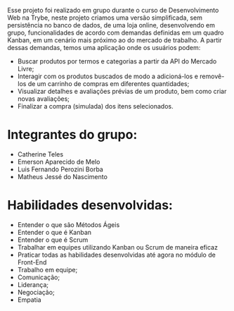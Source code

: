 Esse projeto foi realizado em grupo durante o curso de Desenvolvimento Web na Trybe, neste projeto criamos uma versão simplificada, sem persistência no banco de dados, de uma loja online, desenvolvendo em grupo, funcionalidades de acordo com demandas definidas em um quadro Kanban, em um cenário mais próximo ao do mercado de trabalho. A partir dessas demandas, temos uma aplicação onde os usuários podem:

- Buscar produtos por termos e categorias a partir da API do Mercado Livre;
- Interagir com os produtos buscados de modo a adicioná-los e removê-los de um carrinho de compras em diferentes quantidades;
- Visualizar detalhes e avaliações prévias de um produto, bem como criar novas avaliações;
- Finalizar a compra (simulada) dos itens selecionados.

Integrantes do grupo:
====================
- Catherine Teles
- Emerson Aparecido de Melo
- Luis Fernando Perozini Borba
- Matheus Jessé do Nascimento

Habilidades desenvolvidas:
=========================

- Entender o que são Métodos Ágeis
- Entender o que é Kanban
- Entender o que é Scrum
- Trabalhar em equipes utilizando Kanban ou Scrum de maneira eficaz
- Praticar todas as habilidades desenvolvidas até agora no módulo de Front-End
- Trabalho em equipe;
- Comunicação;
- Liderança;
- Negociação;
- Empatia

